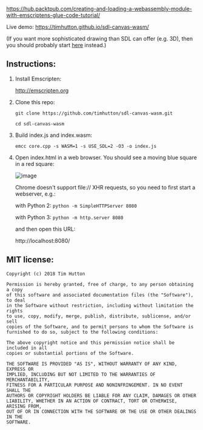 https://hub.packtpub.com/creating-and-loading-a-webassembly-module-with-emscriptens-glue-code-tutorial/

Live demo: https://timhutton.github.io/sdl-canvas-wasm/

(If you want more sophisticated drawing than SDL can offer (e.g. 3D), then you should probably start [here](https://github.com/timhutton/opengl-canvas-wasm) instead.) 

Instructions:
-------------

1. Install Emscripten:

    http://emscripten.org

2. Clone this repo:

    ```git clone https://github.com/timhutton/sdl-canvas-wasm.git```
    
    ```cd sdl-canvas-wasm```
    
3. Build index.js and index.wasm:

    ```emcc core.cpp -s WASM=1 -s USE_SDL=2 -O3 -o index.js```

4. Open index.html in a web browser. You should see a moving blue square in a red square:

    ![image](https://user-images.githubusercontent.com/647092/34481732-a649fefa-efab-11e7-9fe3-aa0c9c870858.png)

    Chrome doesn't support file:// XHR requests, so you need to first start a webserver, e.g.:

    with Python 2: ```python -m SimpleHTTPServer 8080```
    
    with Python 3: ```python -m http.server 8080```

    and then open this URL:

    http://localhost:8080/
    
MIT license:
----------------

```
Copyright (c) 2018 Tim Hutton

Permission is hereby granted, free of charge, to any person obtaining a copy
of this software and associated documentation files (the "Software"), to deal
in the Software without restriction, including without limitation the rights
to use, copy, modify, merge, publish, distribute, sublicense, and/or sell
copies of the Software, and to permit persons to whom the Software is
furnished to do so, subject to the following conditions:

The above copyright notice and this permission notice shall be included in all
copies or substantial portions of the Software.

THE SOFTWARE IS PROVIDED "AS IS", WITHOUT WARRANTY OF ANY KIND, EXPRESS OR
IMPLIED, INCLUDING BUT NOT LIMITED TO THE WARRANTIES OF MERCHANTABILITY,
FITNESS FOR A PARTICULAR PURPOSE AND NONINFRINGEMENT. IN NO EVENT SHALL THE
AUTHORS OR COPYRIGHT HOLDERS BE LIABLE FOR ANY CLAIM, DAMAGES OR OTHER
LIABILITY, WHETHER IN AN ACTION OF CONTRACT, TORT OR OTHERWISE, ARISING FROM,
OUT OF OR IN CONNECTION WITH THE SOFTWARE OR THE USE OR OTHER DEALINGS IN THE
SOFTWARE.
```
